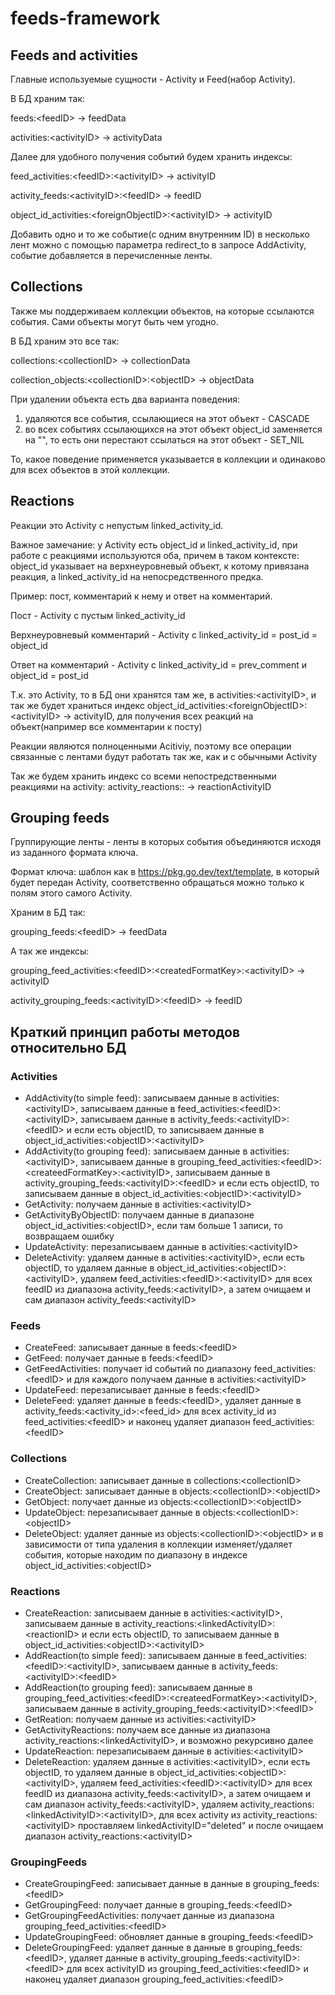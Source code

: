 # feeds-framework

## Feeds and activities

Главные используемые сущности - Activity и Feed(набор Activity).

В БД храним так:

feeds:\<feedID> -> feedData

activities:\<activityID> -> activityData

Далее для удобного получения событий будем хранить индексы:

feed_activities:\<feedID>:\<activityID> -> activityID

activity_feeds:\<activityID>:\<feedID> -> feedID

object_id_activities:\<foreignObjectID>:\<activityID> -> activityID

Добавить одно и то же событие(с одним внутренним ID) в несколько лент можно с помощью параметра redirect_to в запросе AddActivity, событие добавляется в перечисленные ленты.

## Collections

Также мы поддерживаем коллекции объектов, на которые ссылаются события.
Сами объекты могут быть чем угодно.

В БД храним это все так:

collections:\<collectionID> -> collectionData

collection_objects:\<collectionID>:\<objectID> -> objectData

При удалении объекта есть два варианта поведения:
1) удаляются все события, ссылающиеся на этот объект - CASCADE
2) во всех событиях ссылающихся на этот объект object_id заменяется на "", то есть они перестают ссылаться на этот объект - SET_NIL

То, какое поведение применяется указывается в коллекции и одинаково для всех объектов в этой коллекции.

## Reactions
Реакции это Activity с непустым linked_activity_id. 

Важное замечание: у Activity есть object_id и linked_activity_id, при работе с реакциями используются оба, причем в таком контексте: object_id указывает на верхнеуровневый объект, к котому привязана реакция, а linked_activity_id на непосредственного предка.

Пример: пост, комментарий к нему и ответ на комментарий. 

Пост - Activity c пустым linked_activity_id

Верхнеуровневый комментарий - Activity с linked_activity_id = post_id = object_id

Ответ на комментарий - Activity с linked_activity_id = prev_comment и object_id = post_id

Т.к. это Activity, то в БД они хранятся там же, в activities:\<activityID>, и так же будет храниться индекс object_id_activities:\<foreignObjectID>:\<activityID> -> activityID, для получения всех реакций на объект(например все комментарии к посту)

Реакции являются полноценными Acitiviy, поэтому все операции связанные с лентами будут работать так же, как и с обычными Activity

Так же будем хранить индекс со всеми непостредственными реакциями на activity:
activity_reactions:<activityID>:<reactionActivityID> -> reactionActivityID

## Grouping feeds
Группирующие ленты - ленты в которых события объединяются исходя из заданного формата ключа.

Формат ключа: шаблон как в https://pkg.go.dev/text/template, в который будет передан Activity, соответственно обращаться можно только к полям этого самого Activity.

Храним в БД так:

grouping_feeds:\<feedID> -> feedData

А так же индексы:

grouping_feed_activities:\<feedID>:\<createdFormatKey>:\<activityID> -> activityID

activity_grouping_feeds:\<activityID>:\<feedID> -> feedID

## Краткий принцип работы методов относительно БД
### Activities
* AddActivity(to simple feed): записываем данные в activities:\<activityID>, записываем данные в feed_activities:\<feedID>:\<activityID>, записываем данные в activity_feeds:\<activityID>:\<feedID> и если есть objectID, то записываем данные в object_id_activities:\<objectID>:\<activityID>
* AddActivity(to grouping feed): записываем данные в activities:\<activityID>, записываем данные в grouping_feed_activities:\<feedID>:\<createedFormatKey>:\<activityID>, записываем данные в activity_grouping_feeds:\<activityID>:\<feedID> и если есть objectID, то записываем данные в object_id_activities:\<objectID>:\<activityID>
* GetActivity: получаем данные в activities:\<activityID>
* GetActivityByObjectID: получаем данные в диапазоне object_id_activities:\<objectID>, если там больше 1 записи, то возвращаем ошибку
* UpdateActivity: перезаписываем данные в activities:\<activityID>
* DeleteActivity: удаляем данные в  activities:\<activityID>, если есть objectID, то удаляем данные в object_id_activities:\<objectID>:\<activityID>, удаляем feed_activities:\<feedID>:\<activityID> для всех feedID из диапазона  activity_feeds:\<activityID>, а затем очищаем и сам диапазон activity_feeds:\<activityID>
### Feeds
* CreateFeed: записывает данные в feeds:\<feedID>
* GetFeed: получает данные в feeds:\<feedID>
* GetFeedActivities: получает id событий по диапазону feed_activities:\<feedID> и для каждого получаем данные в activities:\<activityID>
* UpdateFeed: перезаписывает данные в feeds:\<feedID>
* DeleteFeed: удаляет данные в feeds:\<feedID>, удаляет данные в activity_feeds:\<activity_id>:\<feed_id> для всех activity_id из feed_activities:\<feedID> и наконец удаляет диапазон feed_activities:\<feedID>
### Collections
* CreateCollection: записывает данные в collections:\<collectionID>
* CreateObject: записывает данные в objects:\<collectionID>:\<objectID>
* GetObject: получает данные из objects:\<collectionID>:\<objectID>
* UpdateObject: перезаписывает данные в objects:\<collectionID>:\<objectID>
* DeleteObject: удаляет данные из objects:\<collectionID>:\<objectID> и в зависимости от типа удаления в коллекции изменяет/удаляет события, которые находим по диапазону в индексе object_id_activities:\<objectID>
### Reactions
* CreateReaction: записываем данные в activities:\<activityID>, записываем данные в activity_reactions:\<linkedActivityID>:\<reactionID> и если есть objectID, то записываем данные в object_id_activities:\<objectID>:\<activityID>
* AddReaction(to simple feed): записываем данные в feed_activities:\<feedID>:\<activityID>, записываем данные в activity_feeds:\<activityID>:\<feedID>
* AddReaction(to grouping feed): записываем данные в grouping_feed_activities:\<feedID>:\<createedFormatKey>:\<activityID>, записываем данные в activity_grouping_feeds:\<activityID>:\<feedID>
* GetReation: получаем данные из activities:\<activityID>
* GetActivityReactions: получаем все данные из диапазона activity_reactions:\<linkedActivityID>, и возможно рекурсивно далее
* UpdateReaction: перезаписываем данные в activities:\<activityID>
* DeleteReaction: удаляем данные в  activities:\<activityID>, если есть objectID, то удаляем данные в object_id_activities:\<objectID>:\<activityID>, удаляем feed_activities:\<feedID>:\<activityID> для всех feedID из диапазона  activity_feeds:\<activityID>, а затем очищаем и сам диапазон activity_feeds:\<activityID>, удаляем activity_reactions:\<linkedActivityID>:\<activityID>, для всех activity из activity_reactions:\<activityID> проставляем linkedActivityID="deleted" и после очищаем диапазон activity_reactions:\<activityID>
### GroupingFeeds
* CreateGroupingFeed: записывает данные в данные в grouping_feeds:\<feedID>
* GetGroupingFeed: получает данные в grouping_feeds:\<feedID>
* GetGroupingFeedActivities: получает данные из диапазона grouping_feed_activities:\<feedID>
* UpdateGroupingFeed: обновляет данные в grouping_feeds:\<feedID>
* DeleteGroupingFeed: удаляет данные в данные в grouping_feeds:\<feedID>, удаляет данные в activity_grouping_feeds:\<activityID>:\<feedID> для всех activityID из grouping_feed_activities:\<feedID> и наконец удаляет диапазон grouping_feed_activities:\<feedID>
